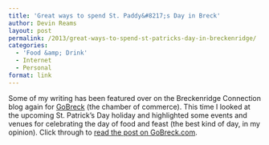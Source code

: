```yaml
---
title: 'Great ways to spend St. Paddy&#8217;s Day in Breck'
author: Devin Reams
layout: post
permalink: /2013/great-ways-to-spend-st-patricks-day-in-breckenridge/
categories:
  - 'Food &amp; Drink'
  - Internet
  - Personal
format: link
---
```

Some of my writing has been featured over on the Breckenridge Connection blog again for [GoBreck][1] (the chamber of commerce). This time I looked at the upcoming St. Patrick&#8217;s Day holiday and highlighted some events and venues for celebrating the day of food and feast (the best kind of day, in my opinion). Click through to [read the post on GoBreck.com][2].

 [1]: http://www.gobreck.com/
 [2]: http://blog.gobreck.com/index.php/2013/11/breck-events/great-ways-to-spend-st-patricks-day-in-breckenridge/